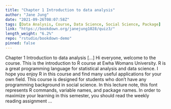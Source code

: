 ```yaml
---
title: "Chapter 1 Introduction to data analysis"
author: "Jane Jung"
date: "2021-09-26T08:07:58Z"
tags: [Data Analysis, Course, Data Science, Social Science, Package]
link: "https://bookdown.org/janejung1028/quiz3/"
length_weight: "6.2%"
repo: "rstudio/bookdown-demo"
pinned: false
---
```


Chapter 1 Introduction to data analysis [...] Hi everyone, welcome to the course. This is the introduction to R course at Ewha Womans University. R is a great programming language for statistical analysis and data science. I hope you enjoy R in this course and find many useful applications for your own field. This course is designed for students who don’t have any programming background in social science. In this lecture note, this font represents R commands, variable names, and package names. In order to maximize your learning in this semester, you should read the weekly reading assignment ...
